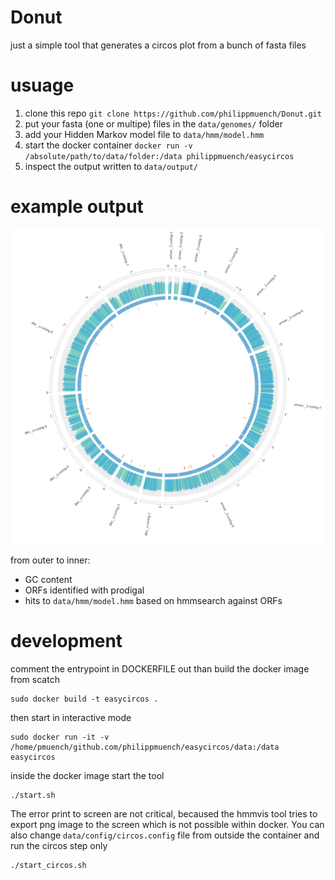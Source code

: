 # Donut

just a simple tool that generates a circos plot from a bunch of fasta files

# usuage
1. clone this repo `git clone https://github.com/philippmuench/Donut.git`
2. put your fasta (one or multipe) files in the `data/genomes/` folder
3. add your Hidden Markov model file to `data/hmm/model.hmm`
4. start the docker container `docker run -v /absolute/path/to/data/folder:/data philippmuench/easycircos`
5. inspect the output written to `data/output/`

# example output
![image](data/output/circos.png)

from outer to inner:
- GC content
- ORFs identified with prodigal
- hits to `data/hmm/model.hmm` based on hmmsearch against ORFs

# development

comment the entrypoint in DOCKERFILE out than build the docker image from scatch

```
sudo docker build -t easycircos .
```

then start in interactive mode

```
sudo docker run -it -v /home/pmuench/github.com/philippmuench/easycircos/data:/data easycircos
```

inside the docker image start the tool

```
./start.sh
```

The error print to screen are not critical, becaused the hmmvis tool tries to export png image to the screen which is not possible within docker. You can also change `data/config/circos.config` file from outside the container and run the circos step only 

```
./start_circos.sh
```
